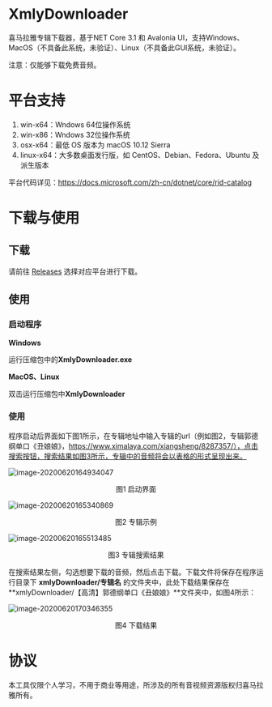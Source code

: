 # XmlyDownloader
喜马拉雅专辑下载器，基于NET Core 3.1 和 Avalonia UI，支持Windows、MacOS（不具备此系统，未验证）、Linux（不具备此GUI系统，未验证）。

注意：仅能够下载免费音频。

# 平台支持

1. win-x64：Wndows 64位操作系统
2. win-x86：Wndows 32位操作系统
3. osx-x64：最低 OS 版本为 macOS 10.12 Sierra
4. linux-x64：大多数桌面发行版，如 CentOS、Debian、Fedora、Ubuntu 及派生版本

平台代码详见：https://docs.microsoft.com/zh-cn/dotnet/core/rid-catalog

# 下载与使用

## 下载

请前往 [Releases](https://github.com/zxyao145/XmlyDownloader/releases) 选择对应平台进行下载。

## 使用

### 启动程序

**Windows**

运行压缩包中的**XmlyDownloader.exe**

**MacOS、Linux**

双击运行压缩包中**XmlyDownloader**

### 使用

程序启动后界面如下图1所示，在专辑地址中输入专辑的url（例如图2，专辑郭德纲单口《丑娘娘》，https://www.ximalaya.com/xiangsheng/8287357/），点击搜索按钮，搜索结果如图3所示，专辑中的音频将会以表格的形式呈现出来。

![image-20200620164934047](https://github.com/zxyao145/XmlyDownloader/blob/master/mdfiles/start.png)

<Center>图1 启动界面</Center>

![image-20200620165340869](https://github.com/zxyao145/XmlyDownloader/blob/master/mdfiles/专辑示例.png)

<Center>图2 专辑示例</Center>

![image-20200620165513485](https://github.com/zxyao145/XmlyDownloader/blob/master/mdfiles/搜索结果.png)

<Center>图3  专辑搜索结果</Center>

在搜索结果左侧，勾选想要下载的音频，然后点击下载。下载文件将保存在程序运行目录下 **xmlyDownloader/专辑名** 的文件夹中，此处下载结果保存在 **xmlyDownloader/【高清】郭德纲单口《丑娘娘》**文件夹中，如图4所示：

![image-20200620170346355](https://github.com/zxyao145/XmlyDownloader/blob/master/mdfiles/下载结果.png)



<Center>图4 下载结果</Center>

# 协议

本工具仅限个人学习，不用于商业等用途，所涉及的所有音视频资源版权归喜马拉雅所有。